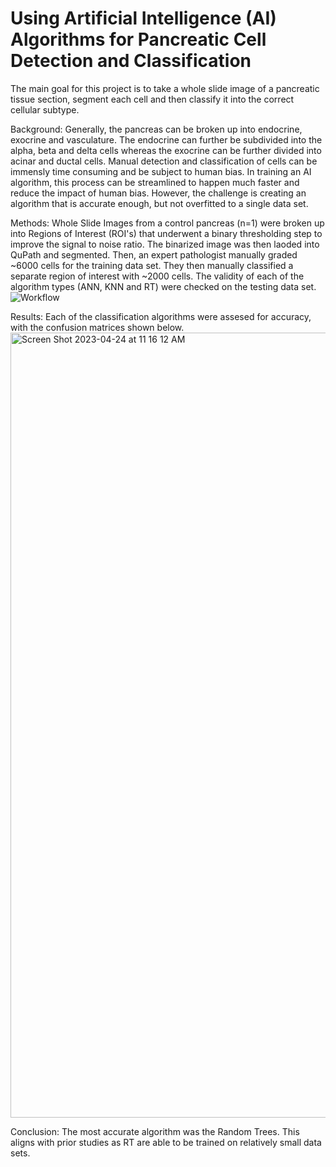# Using Artificial Intelligence (AI) Algorithms for Pancreatic Cell Detection and Classification

The main goal for this project is to take a whole slide image of a pancreatic tissue section, segment each cell and then classify it into the correct cellular subtype. 

Background: Generally, the pancreas can be broken up into endocrine, exocrine and vasculature. The endocrine can further be subdivided into the alpha, beta and delta cells whereas the exocrine can be further divided into acinar and ductal cells. Manual detection and classification of cells can be immensly time consuming and be subject to human bias. In training an AI algorithm, this process can be streamlined to happen much faster and reduce the impact of human bias. However, the challenge is creating an algorithm that is accurate enough, but not overfitted to a single data set. 

Methods: Whole Slide Images from a control pancreas (n=1) were broken up into Regions of Interest (ROI's) that underwent a binary thresholding step to improve the signal to noise ratio. The binarized image was then laoded into QuPath and segmented. Then, an expert pathologist manually graded ~6000 cells for the training data set. They then manually classified a separate region of interest with ~2000 cells. The validity of each of the algorithm types (ANN, KNN and RT) were checked on the testing data set. 
![Workflow](https://user-images.githubusercontent.com/73506962/233518497-f7981b66-ab7b-4f2d-91d8-e8185af59941.png)

Results: Each of the classification algorithms were assesed for accuracy, with the confusion matrices shown below.
<img width="1256" alt="Screen Shot 2023-04-24 at 11 16 12 AM" src="https://user-images.githubusercontent.com/73506962/234040712-bfcd0aed-8bbb-4e93-8b11-190a40800214.png">

Conclusion: The most accurate algorithm was the Random Trees. This aligns with prior studies as RT are able to be trained on relatively small data sets. 
